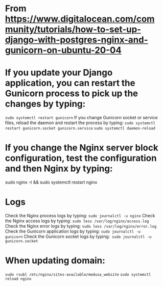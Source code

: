 # From https://www.digitalocean.com/community/tutorials/how-to-set-up-django-with-postgres-nginx-and-gunicorn-on-ubuntu-20-04

# If you update your Django application, you can restart the Gunicorn process to pick up the changes by typing:

`sudo systemctl restart gunicorn`
If you change Gunicorn socket or service files, reload the daemon and restart the process by typing:
`sudo systemctl restart gunicorn.socket gunicorn.service`
`sudo systemctl daemon-reload`

# If you change the Nginx server block configuration, test the configuration and then Nginx by typing:

sudo nginx -t && sudo systemctl restart nginx

# Logs

Check the Nginx process logs by typing: `sudo journalctl -u nginx`
Check the Nginx access logs by typing: `sudo less /var/log/nginx/access.log`
Check the Nginx error logs by typing: `sudo less /var/log/nginx/error.log`
Check the Gunicorn application logs by typing: `sudo journalctl -u gunicorn`
Check the Gunicorn socket logs by typing:` sudo journalctl -u gunicorn.socket`

# When updating domain:
`sudo rsubl /etc/nginx/sites-available/medusa_website`
`sudo systemctl reload nginx`
